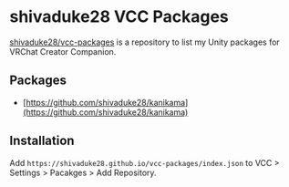# shivaduke28 VCC Packages

[shivaduke28/vcc-packages](https://github.com/shivaduke28/vcc-packages) is a repository to list my Unity packages for VRChat Creator Companion.


## Packages

* [https://github.com/shivaduke28/kanikama](https://github.com/shivaduke28/kanikama)


## Installation

Add `https://shivaduke28.github.io/vcc-packages/index.json` to VCC > Settings > Pacakges > Add Repository.
